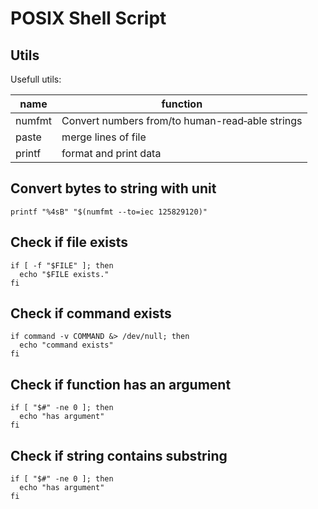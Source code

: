 # POSIX Shell Script

## Utils

Usefull utils:

| name   | function                                        |
| ------ | ----------------------------------------------- |
| numfmt | Convert numbers from/to human-read‐able strings |
| paste  | merge lines of file                             |
| printf | format and print data                           |

## Convert bytes to string with unit

```shell
printf "%4sB" "$(numfmt --to=iec 125829120)"
```

## Check if file exists

```shell
if [ -f "$FILE" ]; then
  echo "$FILE exists."
fi
```

## Check if command exists

```shell
if command -v COMMAND &> /dev/null; then
  echo "command exists"
fi
```

## Check if function has an argument

```shell
if [ "$#" -ne 0 ]; then
  echo "has argument"
fi
```

## Check if string contains substring

```shell
if [ "$#" -ne 0 ]; then
  echo "has argument"
fi
```
